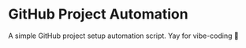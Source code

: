 # GitHub Project Automation

A simple GitHub project setup automation script. Yay for vibe-coding 🎉
